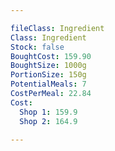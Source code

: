 ```yaml
---

fileClass: Ingredient
Class: Ingredient
Stock: false
BoughtCost: 159.90
BoughtSize: 1000g
PortionSize: 150g
PotentialMeals: 7
CostPerMeal: 22.84
Cost:
  Shop 1: 159.9
  Shop 2: 164.9

---
```

